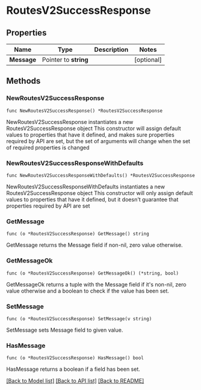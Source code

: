 # RoutesV2SuccessResponse

## Properties

Name | Type | Description | Notes
------------ | ------------- | ------------- | -------------
**Message** | Pointer to **string** |  | [optional] 

## Methods

### NewRoutesV2SuccessResponse

`func NewRoutesV2SuccessResponse() *RoutesV2SuccessResponse`

NewRoutesV2SuccessResponse instantiates a new RoutesV2SuccessResponse object
This constructor will assign default values to properties that have it defined,
and makes sure properties required by API are set, but the set of arguments
will change when the set of required properties is changed

### NewRoutesV2SuccessResponseWithDefaults

`func NewRoutesV2SuccessResponseWithDefaults() *RoutesV2SuccessResponse`

NewRoutesV2SuccessResponseWithDefaults instantiates a new RoutesV2SuccessResponse object
This constructor will only assign default values to properties that have it defined,
but it doesn't guarantee that properties required by API are set

### GetMessage

`func (o *RoutesV2SuccessResponse) GetMessage() string`

GetMessage returns the Message field if non-nil, zero value otherwise.

### GetMessageOk

`func (o *RoutesV2SuccessResponse) GetMessageOk() (*string, bool)`

GetMessageOk returns a tuple with the Message field if it's non-nil, zero value otherwise
and a boolean to check if the value has been set.

### SetMessage

`func (o *RoutesV2SuccessResponse) SetMessage(v string)`

SetMessage sets Message field to given value.

### HasMessage

`func (o *RoutesV2SuccessResponse) HasMessage() bool`

HasMessage returns a boolean if a field has been set.


[[Back to Model list]](../README.md#documentation-for-models) [[Back to API list]](../README.md#documentation-for-api-endpoints) [[Back to README]](../README.md)


